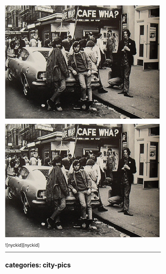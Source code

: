 ![nycteen](https://raw.githubusercontent.com/muneer78/muneer78.github.io/master/images/NYC7.jpg)

![nycteen](https://raw.githubusercontent.com/muneer78/muneer78.github.io/master/images/NYC7.jpg) 



![nyckid][nyckid] 

---
categories: city-pics
---

